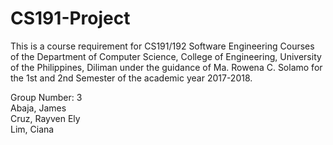 # CS191-Project

This is a course requirement for CS191/192 Software Engineering Courses of the Department of Computer Science, College of Engineering, University of the Philippines, Diliman under the guidance of Ma. Rowena C. Solamo for the 1st and 2nd Semester of the academic year 2017-2018.

Group Number: 3  
Abaja, James  
Cruz, Rayven Ely  
Lim, Ciana  
